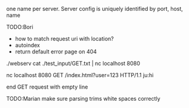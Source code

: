 one name per server. Server config is uniquely identified by port, host, name

TODO:Bori

- how to match request uri with location?
- autoindex
- return default error page on 404

<!-- how to use: -->

./webserv
cat ./test_input/GET.txt | nc localhost 8080

<!-- or line by line: -->

nc localhost 8080
GET /index.html?user=123 HTTP/1.1
ju:hi

end GET request with empty line

TODO:Marian
make sure parsing trims white spaces correctly
